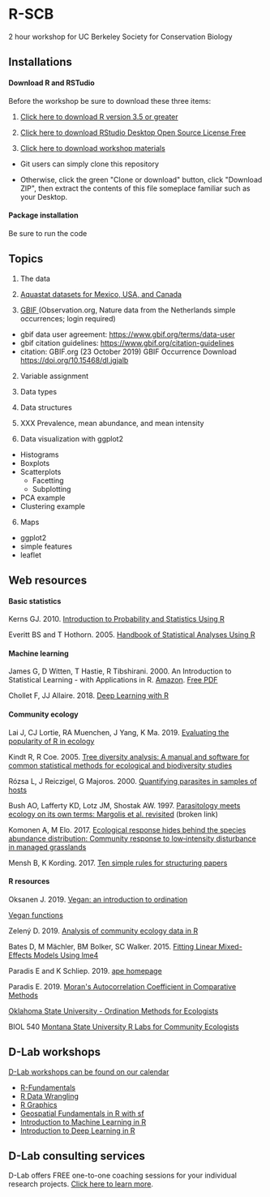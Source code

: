 # R-SCB
2 hour workshop for UC Berkeley Society for Conservation Biology

## Installations

#### Download R and RSTudio

Before the workshop be sure to download these three items:

1. [Click here to download R version 3.5 or greater](https://cloud.r-project.org/)  

2. [Click here to download RStudio Desktop Open Source License Free](https://rstudio.com/products/rstudio/download/)  

3. [Click here to download workshop materials](https://github.com/EastBayEv/R-SCB)

- Git users can simply clone this repository

- Otherwise, click the green "Clone or download" button, click "Download ZIP", then extract the contents of this file someplace familiar such as your Desktop. 

#### Package installation

Be sure to run the code 


## Topics

1. The data

1. [Aquastat datasets for Mexico, USA, and Canada](http://www.fao.org/nr/water/aquastat/data/query/index.html?lang=en)  

2. [GBIF ](https://www.gbif.org/occurrence/download?dataset_key=8a863029-f435-446a-821e-275f4f641165) (Observation.org, Nature data from the Netherlands simple occurrences; login required)
- gbif data user agreement: https://www.gbif.org/terms/data-user  
- gbif citation guidelines: https://www.gbif.org/citation-guidelines  
- citation: GBIF.org (23 October 2019) GBIF Occurrence Download   https://doi.org/10.15468/dl.jgjalb

2. Variable assignment

3. Data types

4. Data structures

5. XXX
Prevalence, mean abundance, and mean intensity

5. Data visualization with ggplot2
- Histograms  
- Boxplots  
- Scatterplots  
  - Facetting
  - Subplotting
- PCA example
- Clustering example

6. Maps
- ggplot2  
- simple features  
- leaflet  

## Web resources

#### Basic statistics

Kerns GJ. 2010. [Introduction to Probability and Statistics Using R](http://www.atmos.albany.edu/facstaff/timm/ATM315spring14/R/IPSUR.pdf)  

Everitt BS and T Hothorn. 2005. [Handbook of Statistical Analyses Using R](https://cran.r-project.org/web/packages/HSAUR/vignettes/Ch_introduction_to_R.pdf)  

#### Machine learning

James G, D Witten, T Hastie, R Tibshirani. 2000. An Introduction to Statistical Learning - with Applications in R. [Amazon](https://www.amazon.com/Introduction-Statistical-Learning-Applications-Statistics/dp/1461471370). [Free PDF](http://faculty.marshall.usc.edu/gareth-james/ISL/ISLR%20Seventh%20Printing.pdf)  

Chollet F, JJ Allaire. 2018. [Deep Learning with R](https://www.amazon.com/Deep-Learning-R-Francois-Chollet/dp/161729554X)  

#### Community ecology 

Lai J, CJ Lortie, RA Muenchen, J Yang, K Ma. 2019. [Evaluating the popularity of R in ecology](https://esajournals.onlinelibrary.wiley.com/doi/full/10.1002/ecs2.2567)  

Kindt R, R Coe. 2005. [Tree diversity analysis: A manual and software for common statistical methods for ecological and biodiversity studies](http://old.worldagroforestry.org/downloads/Publications/PDFS/b13695.pdf)  

Rózsa L, J Reiczigel, G Majoros. 2000. [Quantifying parasites in samples of hosts](http://zoologia.hu/list/quant_large.pdf)  

Bush AO, Lafferty KD, Lotz JM, Shostak AW. 1997. [Parasitology meets ecology on its own terms: Margolis et al. revisited](https://www.ncbi.nlm.nih.gov/pubmed/9267395) (broken link)  

Komonen A, M Elo. 2017. [Ecological response hides behind the species abundance distribution: Community response to low‐intensity disturbance in managed grasslands](https://onlinelibrary.wiley.com/doi/full/10.1002/ece3.3395)  

Mensh B, K Kording. 2017. [Ten simple rules for structuring papers](https://journals.plos.org/ploscompbiol/article?id=10.1371/journal.pcbi.1005619)  

#### R resources

Oksanen J. 2019. [Vegan: an introduction to ordination](https://cran.r-project.org/web/packages/vegan/vignettes/intro-vegan.pdf)  

[Vegan functions](http://cc.oulu.fi/~jarioksa/softhelp/vegan/html/)  

Zelený D. 2019. [Analysis of community ecology data in R](https://www.davidzeleny.net/anadat-r/doku.php/en:start)  

Bates D, M Mächler, BM Bolker, SC Walker. 2015. [Fitting Linear Mixed-Effects Models Using lme4](https://cran.r-project.org/web/packages/lme4/vignettes/lmer.pdf)  

Paradis E and K Schliep. 2019. [ape homepage](http://ape-package.ird.fr/)  

Paradis E. 2019. [Moran's Autocorrelation Coefficient in Comparative Methods](https://cran.r-project.org/web/packages/ape/vignettes/MoranI.pdf)  

[Oklahoma State University - Ordination Methods for Ecologists](http://ordination.okstate.edu/)  

BIOL 540 [Montana State University R Labs for Community Ecologists](http://ecology.msu.montana.edu/labdsv/R/)  

## D-Lab workshops

[D-Lab workshops can be found on our calendar](https://dlab.berkeley.edu/calendar-node-field-date)  

- [R-Fundamentals](https://github.com/dlab-berkeley/R-Fundamentals)  
- [R Data Wrangling](https://github.com/dlab-berkeley/R-wrang)  
- [R Graphics](https://github.com/dlab-berkeley/R-graphics)  
- [Geospatial Fundamentals in R with sf](https://github.com/dlab-berkeley/Geospatial-Fundamentals-in-R-with-sf)  
- [Introduction to Machine Learning in R](https://github.com/dlab-berkeley/Machine-Learning-in-R)  
- [Introduction to Deep Learning in R](https://github.com/dlab-berkeley/Deep-Learning-in-R)  

## D-Lab consulting services

D-Lab offers FREE one-to-one coaching sessions for your individual research projects. [Click here to learn more](https://dlab.berkeley.edu/consulting). 
